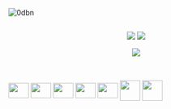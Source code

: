 

<p align="left"> <img src="https://komarev.com/ghpvc/?username=davidbener0&label=Profile%20views&color=0e75b6&style=flat" alt="0dbn" /> </p>

##

<p align="center">
  <img src="https://github-profile-summary-cards.vercel.app/api/cards/stats?username=davidbener0&theme=solarized_dark" />
  <img src="https://github-profile-summary-cards.vercel.app/api/cards/most-commit-language?username=davidbener0&theme=solarized_dark" />
</p>
<p align="center">
  <img src="https://github-profile-summary-cards.vercel.app/api/cards/profile-details?username=davidbener0&theme=solarized_dark" />
</p>

##





  
<div style="display: inline_block"><br>
  <img align="center" height="30" width="40" src="https://upload.wikimedia.org/wikipedia/commons/9/93/Amazon_Web_Services_Logo.svg">
  <img align="center" height="30" width="40" src="https://cdn.jsdelivr.net/gh/devicons/devicon/icons/bash/bash-original.svg">
  <img align="center" height="30" width="40" src="https://cdn.jsdelivr.net/gh/devicons/devicon/icons/python/python-original.svg">  
  <img align="center" height="30" width="40" src="https://cdn.jsdelivr.net/gh/devicons/devicon/icons/linux/linux-original.svg">
  <img align="center" height="30" width="40" src="https://cdn.jsdelivr.net/gh/devicons/devicon/icons/windows8/windows8-original.svg">
  <img align="center" height="40" width="40" src="https://cdn.jsdelivr.net/gh/devicons/devicon/icons/docker/docker-plain.svg">
  <img align="center" height="40" width="40" src="https://cdn.jsdelivr.net/gh/devicons/devicon/icons/github/github-original.svg">
  
    
  
  </div>
